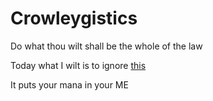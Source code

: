 # Crowleygistics
Do what thou wilt shall be the whole of the law

Today what I wilt is to ignore [this](https://github.com/ParadoxCodersTeam/Botanic-Energistics/issues/2)

It puts your mana in your ME

